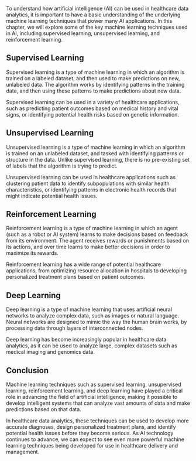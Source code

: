
To understand how artificial intelligence (AI) can be used in healthcare data analytics, it is important to have a basic understanding of the underlying machine learning techniques that power many AI applications. In this chapter, we will explore some of the key machine learning techniques used in AI, including supervised learning, unsupervised learning, and reinforcement learning.

Supervised Learning
-------------------

Supervised learning is a type of machine learning in which an algorithm is trained on a labeled dataset, and then used to make predictions on new, unlabeled data. The algorithm works by identifying patterns in the training data, and then using these patterns to make predictions about new data.

Supervised learning can be used in a variety of healthcare applications, such as predicting patient outcomes based on medical history and vital signs, or identifying potential health risks based on genetic information.

Unsupervised Learning
---------------------

Unsupervised learning is a type of machine learning in which an algorithm is trained on an unlabeled dataset, and tasked with identifying patterns or structure in the data. Unlike supervised learning, there is no pre-existing set of labels that the algorithm is trying to predict.

Unsupervised learning can be used in healthcare applications such as clustering patient data to identify subpopulations with similar health characteristics, or identifying patterns in electronic health records that might indicate potential health issues.

Reinforcement Learning
----------------------

Reinforcement learning is a type of machine learning in which an agent (such as a robot or AI system) learns to make decisions based on feedback from its environment. The agent receives rewards or punishments based on its actions, and over time learns to make better decisions in order to maximize its rewards.

Reinforcement learning has a wide range of potential healthcare applications, from optimizing resource allocation in hospitals to developing personalized treatment plans based on patient outcomes.

Deep Learning
-------------

Deep learning is a type of machine learning that uses artificial neural networks to analyze complex data, such as images or natural language. Neural networks are designed to mimic the way the human brain works, by processing data through layers of interconnected nodes.

Deep learning has become increasingly popular in healthcare data analytics, as it can be used to analyze large, complex datasets such as medical imaging and genomics data.

Conclusion
----------

Machine learning techniques such as supervised learning, unsupervised learning, reinforcement learning, and deep learning have played a critical role in advancing the field of artificial intelligence, making it possible to develop intelligent systems that can analyze vast amounts of data and make predictions based on that data.

In healthcare data analytics, these techniques can be used to develop more accurate diagnoses, design personalized treatment plans, and identify potential health issues before they become serious. As AI technology continues to advance, we can expect to see even more powerful machine learning techniques being developed for use in healthcare delivery and management.
